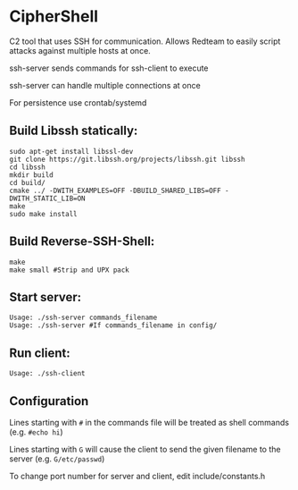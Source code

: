 # CipherShell
C2 tool that uses SSH for communication. Allows Redteam to easily script attacks against multiple hosts at once.

ssh-server sends commands for ssh-client to execute

ssh-server can handle multiple connections at once

For persistence use crontab/systemd

## Build Libssh statically:
  ```
  sudo apt-get install libssl-dev
  git clone https://git.libssh.org/projects/libssh.git libssh
  cd libssh
  mkdir build
  cd build/
  cmake ../ -DWITH_EXAMPLES=OFF -DBUILD_SHARED_LIBS=OFF -DWITH_STATIC_LIB=ON
  make
  sudo make install
  ```

## Build Reverse-SSH-Shell:
  ```
  make
  make small #Strip and UPX pack 
  ```

## Start server:
  ```
  Usage: ./ssh-server commands_filename
  Usage: ./ssh-server #If commands_filename in config/
  ```

## Run client:
  ```
  Usage: ./ssh-client
  ```
  
## Configuration
  Lines starting with `#` in the commands file will be treated as shell commands (e.g. `#echo hi`)

  Lines starting with `G` will cause the client to send the given filename to the server (e.g. `G/etc/passwd`)

  To change port number for server and client, edit include/constants.h
